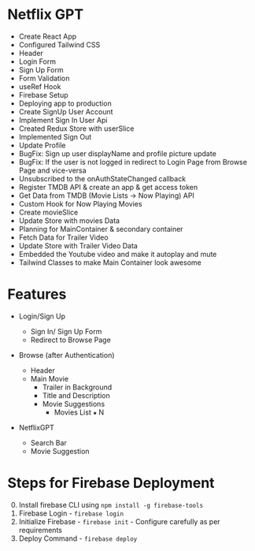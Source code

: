 # Netflix GPT

- Create React App
- Configured Tailwind CSS
- Header
- Login Form
- Sign Up Form
- Form Validation
- useRef Hook
- Firebase Setup
- Deploying app to production
- Create SignUp User Account
- Implement Sign In User Api
- Created Redux Store with userSlice
- Implemented Sign Out
- Update Profile
- BugFix: Sign up user displayName and profile picture update
- BugFix: If the user is not logged in redirect to Login Page from Browse Page and vice-versa
- Unsubscribed to the onAuthStateChanged callback
- Register TMDB API & create an app & get access token
- Get Data from TMDB (Movie Lists -> Now Playing) API
- Custom Hook for Now Playing Movies
- Create movieSlice
- Update Store with movies Data
- Planning for MainContainer & secondary container
- Fetch Data for Trailer Video
- Update Store with Trailer Video Data
- Embedded the Youtube video and make it autoplay and mute
- Tailwind Classes to make Main Container look awesome

# Features

- Login/Sign Up

  - Sign In/ Sign Up Form
  - Redirect to Browse Page

- Browse (after Authentication)

  - Header
  - Main Movie
    - Trailer in Background
    - Title and Description
    - Movie Suggestions
      - Movies List ⁕ N

- NetflixGPT
  - Search Bar
  - Movie Suggestion

# Steps for Firebase Deployment

0. Install firebase CLI using `npm install -g firebase-tools`
1. Firebase Login - `firebase login`
2. Initialize Firebase - `firebase init` - Configure carefully as per requirements
3. Deploy Command - `firebase deploy`
